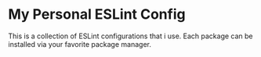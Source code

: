 # My Personal ESLint Config

This is a collection of ESLint configurations that i use. Each package can be installed via your favorite package manager.